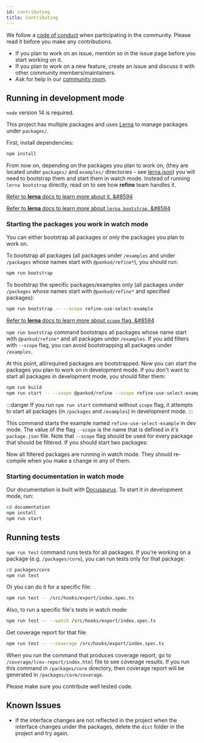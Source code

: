 ```yaml
---
id: contributing
title: Contributing
---
```


We follow a [code of conduct][CODE_OF_CONDUCT] when participating in the community. Please read it before you make any contributions.

* If you plan to work on an issue, mention so in the issue page before you start working on it.
* If you plan to work on a new feature, create an issue and discuss it with other community members/maintainers.
* Ask for help in our [community room][Discord Channel].

## Running in development mode

`node` version 14 is required.

This project has multiple packages and uses [Lerna][Lerna] to manage packages under `packages/`.

First, install dependencies:

```sh
npm install
```

From now on, depending on the packages you plan to work on, (they are located under `packages/` and `examples/` directories - see [lerna.json][lerna.json]) you will need to bootstrap them and start them in watch mode. Instead of running `lerna bootstrap` directly, read on to see how **refine** team handles it.

[Refer to **lerna** docs to learn more about it. &#8594][Lerna]

[Refer to **lerna** docs to learn more about `lerna bootstrap`. &#8594][Lerna Bootstrap]

### Starting the packages you work in watch mode

You can either bootstrap all packages or only the packages you plan to work on.

To bootstrap all packages (all packages under `/examples` and under `/packages` whose names start with `@pankod/refine*`), you should run:

```bash
npm run bootstrap
```

To bootstrap the specific packages/examples only (all packages under `/packages` whose names start with `@pankod/refine*` and specified packages):

```bash
npm run bootstrap -- --scope refine-use-select-example
```

[Refer to **lerna** docs to learn more about `scope` flag. &#8594][Lerna Filter]

`npm run bootstrap` command bootstraps all packages whose name start with `@pankod/refine*` and all packages under `/examples`. If you add filters with `--scope` flag, you can avoid bootstrapping all packages under `/examples`.

At this point, all/required packages are bootstrapped. Now you can start the packages you plan to work on in development mode. If you don't want to start all packages in development mode, you should filter them:

```bash
npm run build
npm run start -- --scope @pankod/refine --scope refine-use-select-example
```

:::danger
If you run `npm run start` command without `scope` flag, it attempts to start all packages (in `/packages` and `/examples`) in development mode.
:::

This command starts the example named `refine-use-select-example` in dev mode. The value of the flag `--scope` is the name that is defined in it's `package.json` file. Note that `--scope` flag should be used for every package that should be filtered. If you should start two packages:

Now all filtered packages are running in watch mode. They should re-compile when you make a change in any of them.

### Starting documentation in watch mode

Our documentation is built with [Docusaurus][Docusaurus]. To start it in development mode, run:

```bash
cd documentation
npm install
npm run start
```

## Running tests

`npm run test` command runs tests for all packages. If you're working on a package (e.g. `/packages/core`), you can run tests only for that package:

```bash
cd packages/core
npm run test
```

Or you can do it for a specific file:

```bash
npm run test -- /src/hooks/export/index.spec.ts
```

Also, to run a specific file's tests in watch mode:

```bash
npm run test -- --watch /src/hooks/export/index.spec.ts
```

Get coverage report for that file:

```bash
npm run test -- --coverage /src/hooks/export/index.spec.ts
```

When you run the command that produces coverage report, go to `/coverage/lcov-report/index.html` file to see coverage results. If you run this command in `/packages/core` directory, then coverage report will be generated in `/packages/core/coverage`.

Please make sure you contribute well tested code.

## Known Issues

- If the interface changes are not reflected in the project when the interface changes under the packages, delete the `dist` folder in the project and try again.

[Lerna]: https://github.com/lerna/lerna
[Lerna Bootstrap]: https://lerna.js.org/#command-bootstrap
[Lerna Filter]: https://github.com/lerna/lerna/blob/main/core/filter-options/README.md#--scope-glob
[package.json]: https://github.com/refinedev/refine/blob/master/package.json
[Docusaurus]: https://docusaurus.io/
[Issues]: https://github.com/refinedev/refine/issues
[CODE_OF_CONDUCT]: https://github.com/refinedev/refine/blob/master/CODE_OF_CONDUCT.md
[Discord Channel]: https://discord.gg/refine
[lerna.json]: https://github.com/refinedev/refine/blob/master/lerna.json
